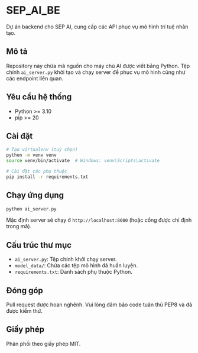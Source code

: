 # SEP_AI_BE

Dự án backend cho SEP AI, cung cấp các API phục vụ mô hình trí tuệ nhân tạo.

## Mô tả
Repository này chứa mã nguồn cho máy chủ AI được viết bằng Python. Tệp chính `ai_server.py` khởi tạo và chạy server để phục vụ mô hình cũng như các endpoint liên quan.

## Yêu cầu hệ thống
- Python >= 3.10
- pip >= 20

## Cài đặt
```bash
# Tạo virtualenv (tuỳ chọn)
python -m venv venv
source venv/bin/activate  # Windows: venv\Scripts\activate

# Cài đặt các phụ thuộc
pip install -r requirements.txt
```

## Chạy ứng dụng
```bash
python ai_server.py
```
Mặc định server sẽ chạy ở `http://localhost:8000` (hoặc cổng được chỉ định trong mã).

## Cấu trúc thư mục
- `ai_server.py`: Tệp chính khởi chạy server.
- `model_data/`: Chứa các tệp mô hình đã huấn luyện.
- `requirements.txt`: Danh sách phụ thuộc Python.

## Đóng góp
Pull request được hoan nghênh. Vui lòng đảm bảo code tuân thủ PEP8 và đã được kiểm thử.

## Giấy phép
Phân phối theo giấy phép MIT. 